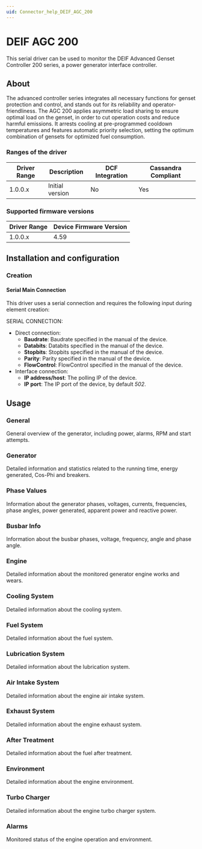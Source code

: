 ```yaml
---
uid: Connector_help_DEIF_AGC_200
---
```


# DEIF AGC 200

This serial driver can be used to monitor the DEIF Advanced Genset Controller 200 series, a power generator interface controller.

## About

The advanced controller series integrates all necessary functions for genset protection and control, and stands out for its reliability and operator-friendliness. The AGC 200 applies asymmetric load sharing to ensure optimal load on the genset, in order to cut operation costs and reduce harmful emissions. It arrests cooling at pre-programmed cooldown temperatures and features automatic priority selection, setting the optimum combination of gensets for optimized fuel consumption.

### Ranges of the driver

| **Driver Range** | **Description** | **DCF Integration** | **Cassandra Compliant** |
|------------------|-----------------|---------------------|-------------------------|
| 1.0.0.x          | Initial version | No                  | Yes                     |

### Supported firmware versions

| **Driver Range** | **Device Firmware Version** |
|------------------|-----------------------------|
| 1.0.0.x          | 4.59                        |

## Installation and configuration

### Creation

#### Serial Main Connection

This driver uses a serial connection and requires the following input during element creation:

SERIAL CONNECTION:

- Direct connection:
  - **Baudrate**: Baudrate specified in the manual of the device.
  - **Databits**: Databits specified in the manual of the device.
  - **Stopbits**: Stopbits specified in the manual of the device.
  - **Parity**: Parity specified in the manual of the device.
  - **FlowControl**: FlowControl specified in the manual of the device.
- Interface connection:
  - **IP address/host**: The polling IP of the device.
  - **IP port**: The IP port of the device, by default *502*.

## Usage

### General

General overview of the generator, including power, alarms, RPM and start attempts.

### Generator

Detailed information and statistics related to the running time, energy generated, Cos-Phi and breakers.

### Phase Values

Information about the generator phases, voltages, currents, frequencies, phase angles, power generated, apparent power and reactive power.

### Busbar Info

Information about the busbar phases, voltage, frequency, angle and phase angle.

### Engine

Detailed information about the monitored generator engine works and wears.

### Cooling System

Detailed information about the cooling system.

### Fuel System

Detailed information about the fuel system.

### Lubrication System

Detailed information about the lubrication system.

### Air Intake System

Detailed information about the engine air intake system.

### Exhaust System

Detailed information about the engine exhaust system.

### After Treatment

Detailed information about the fuel after treatment.

### Environment

Detailed information about the engine environment.

### Turbo Charger

Detailed information about the engine turbo charger system.

### Alarms

Monitored status of the engine operation and environment.
